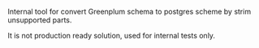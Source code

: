 Internal tool for convert Greenplum schema to postgres scheme by strim unsupported parts.

It is not production ready solution, used for internal tests only.
